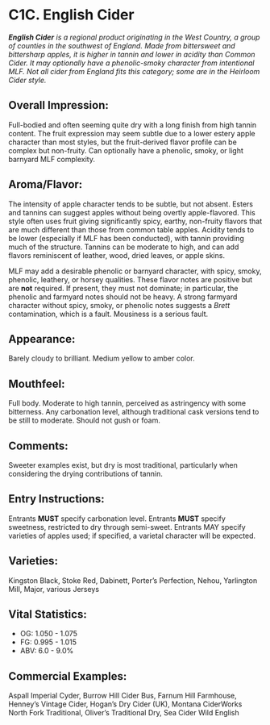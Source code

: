 # C1C. English Cider

_**English Cider** is a regional product originating in the West Country, a group of counties in the southwest of England. Made from bittersweet and bittersharp apples, it is higher in tannin and lower in acidity than Common Cider. It may optionally have a phenolic-smoky character from intentional MLF. Not all cider from England fits this category; some are in the Heirloom Cider style._

## Overall Impression: 

Full-bodied and often seeming quite dry with a long finish from high tannin content. The fruit expression may seem subtle due to a lower estery apple character than most styles, but the fruit-derived flavor profile can be complex but non-fruity. Can optionally have a phenolic, smoky, or light barnyard MLF complexity.

## Aroma/Flavor: 

The intensity of apple character tends to be subtle, but not absent. Esters and tannins can suggest apples without being overtly apple-flavored. This style often uses fruit giving significantly spicy, earthy, non-fruity flavors that are much different than those from common table apples. Acidity tends to be lower (especially if MLF has been conducted), with tannin providing much of the structure. Tannins can be moderate to high, and can add flavors reminiscent of leather, wood, dried leaves, or apple skins. 

MLF may add a desirable phenolic or barnyard character, with spicy, smoky, phenolic, leathery, or horsey qualities. These flavor notes are positive but are **not** required. If present, they must not dominate; in particular, the phenolic and farmyard notes should not be heavy. A strong farmyard character without spicy, smoky, or phenolic notes suggests a _Brett_ contamination, which is a fault. Mousiness is a serious fault.

## Appearance: 

Barely cloudy to brilliant. Medium yellow to amber color.

## Mouthfeel: 

Full body. Moderate to high tannin, perceived as astringency with some bitterness. Any carbonation level, although traditional cask versions tend to be still to moderate. Should not gush or foam.

## Comments: 

Sweeter examples exist, but dry is most traditional, particularly when considering the drying contributions of tannin.

## Entry Instructions: 

Entrants **MUST** specify carbonation level. Entrants **MUST** specify sweetness, restricted to dry through semi-sweet. Entrants MAY specify varieties of apples used; if specified, a varietal character will be expected.

## Varieties: 

Kingston Black, Stoke Red, Dabinett, Porter’s Perfection, Nehou, Yarlington Mill, Major, various Jerseys

## Vital Statistics:	
- OG:	1.050 - 1.075 
- FG:	0.995 - 1.015
- ABV:	6.0 - 9.0%

## Commercial Examples: 

Aspall Imperial Cyder, Burrow Hill Cider Bus, Farnum Hill Farmhouse, Henney’s Vintage Cider, Hogan’s Dry Cider (UK), Montana CiderWorks North Fork Traditional, Oliver’s Traditional Dry, Sea Cider Wild English
